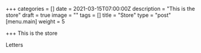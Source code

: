 +++
categories = []
date = 2021-03-15T07:00:00Z
description = "This is the store"
draft = true
image = ""
tags = []
title = "Store"
type = "post"
[menu.main]
weight = 5

+++
This is the store

Letters